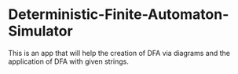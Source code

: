 # Deterministic-Finite-Automaton-Simulator
This is an app that will help the creation of DFA via diagrams and the application of DFA with given strings.
